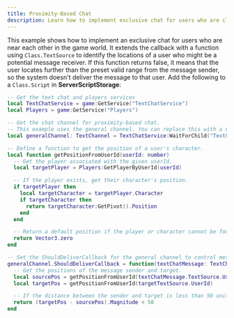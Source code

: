 ```yaml
---
title: Proximity-Based Chat
description: Learn how to implement exclusive chat for users who are close to each other in locations using the TextChatService.
---
```


This example shows how to implement an exclusive chat for users who are near each other in the game world. It extends the callback with a function using `Class.TextSource` to identify the locations of a user who might be a potential message receiver. If this function returns false, it means that the user locates further than the preset valid range from the message sender, so the system doesn't deliver the message to that user. Add the following to a `Class.Script` in **ServerScriptStorage**:

```lua title='Server'
-- Get the text chat and players services
local TextChatService = game:GetService("TextChatService")
local Players = game:GetService("Players")

-- Get the chat channel for proximity-based chat.
-- This example uses the general channel. You can replace this with a dedicated channel.
local generalChannel: TextChannel = TextChatService:WaitForChild("TextChannels").RBXGeneral

-- Define a function to get the position of a user's character.
local function getPositionFromUserId(userId: number)
  -- Get the player associated with the given userId.
  local targetPlayer = Players:GetPlayerByUserId(userId)

  -- If the player exists, get their character's position.
  if targetPlayer then
    local targetCharacter = targetPlayer.Character
    if targetCharacter then
      return targetCharacter:GetPivot().Position
    end
  end

  -- Return a default position if the player or character cannot be found.
  return Vector3.zero
end

-- Set the ShouldDeliverCallback for the general channel to control message delivery.
generalChannel.ShouldDeliverCallback = function(textChatMessage: TextChatMessage, targetTextSource: TextSource)
  -- Get the positions of the message sender and target.
  local sourcePos = getPositionFromUserId(textChatMessage.TextSource.UserId)
  local targetPos = getPositionFromUserId(targetTextSource.UserId)

  -- If the distance between the sender and target is less than 50 units, deliver the message.
  return (targetPos - sourcePos).Magnitude < 50
end
```
